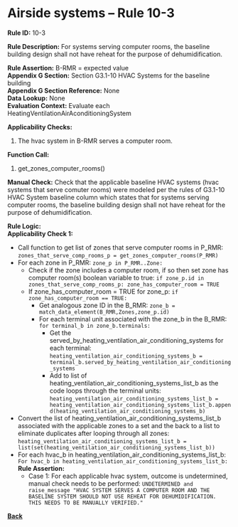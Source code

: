 # Airside systems – Rule 10-3  

**Rule ID:** 10-3  
 
**Rule Description:** For systems serving computer rooms, the baseline building design shall not have reheat for the purpose of dehumidification.  

**Rule Assertion:** B-RMR = expected value                                            
**Appendix G Section:** Section G3.1-10 HVAC Systems for the baseline building   
**Appendix G Section Reference:** None  
**Data Lookup:** None   
**Evaluation Context:** Evaluate each HeatingVentilationAirAconditioningSystem   

**Applicability Checks:**  

1. The hvac system in B-RMR serves a computer room.  

**Function Call:**  

1. get_zones_computer_rooms()  

**Manual Check:** Check that the applicable baseline HVAC systems (hvac systems that serve comuter rooms) were modeled per the rules of G3.1-10 HVAC System baseline column which states that for systems serving computer rooms, the baseline building design shall not have reheat for the purpose of dehumidification.   

**Rule Logic:**  
**Applicability Check 1:**  
- Call function to get list of zones that serve computer rooms in P_RMR: `zones_that_serve_comp_rooms_p = get_zones_computer_rooms(P_RMR)`
- For each zone in P_RMR: `zone_p in P_RMR..Zone:`
    - Check if the zone includes a computer room, if so then set zone has computer room(s) boolean variable to true: `if zone_p.id in zones_that_serve_comp_rooms_p: zone_has_computer_room = TRUE`
    - If zone_has_computer_room = TRUE for zone_p: `if zone_has_computer_room == TRUE:`
        - Get analogous zone ID in the B_RMR: `zone_b = match_data_element(B_RMR,Zones,zone_p.id)`
        - For each terminal unit associated with the zone_b in the B_RMR: `for terminal_b in zone_b.terminals:`
            - Get the served_by_heating_ventilation_air_conditioning_systems for each terminal: `heating_ventilation_air_conditioning_systems_b = terminal_b.served_by_heating_ventilation_air_conditioning_systems`
            - Add to list of heating_ventilation_air_conditioning_systems_list_b as the code loops through the terminal units: `heating_ventilation_air_conditioning_systems_list_b = heating_ventilation_air_conditioning_systems_list_b.append(heating_ventilation_air_conditioning_systems_b)`                
- Convert the list of heating_ventilation_air_conditioning_systems_list_b associated with the applicable zones to a set and the back to a list to eliminate duplicates after looping through all zones: `heating_ventilation_air_conditioning_systems_list_b = list(set(heating_ventilation_air_conditioning_systems_list_b))`
- For each hvac_b in heating_ventilation_air_conditioning_systems_list_b: `For hvac_b in heating_ventilation_air_conditioning_systems_list_b:`  
    **Rule Assertion:**
    - Case 1: For each applicable hvac system, outcome is undetermined, manual check needs to be performed: `UNDETERMINED and raise_message "HVAC SYSTEM SERVES A COMPUTER ROOM AND THE BASELINE SYSTEM SHOULD NOT USE REHEAT FOR DEHUMIDIFICATION. THIS NEEDS TO BE MANUALLY VERIFIED."`
    


 **[Back](../_toc.md)**
